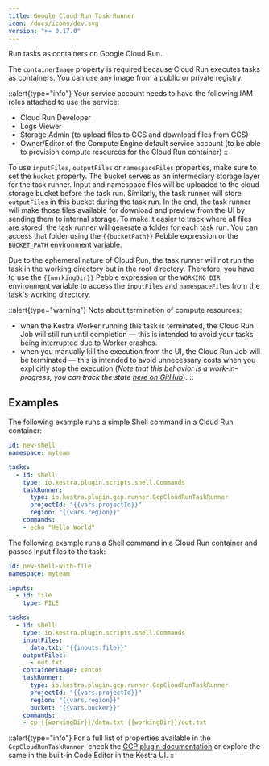 ```yaml
---
title: Google Cloud Run Task Runner
icon: /docs/icons/dev.svg
version: ">= 0.17.0"
---
```


Run tasks as containers on Google Cloud Run.


The `containerImage` property is required because Cloud Run executes tasks as containers. You can use any image from a public or private registry.

::alert{type="info"}
Your service account needs to have the following IAM roles attached to use the service:
- Cloud Run Developer
- Logs Viewer
- Storage Admin (to upload files to GCS and download files from GCS)
- Owner/Editor of the Compute Engine default service account (to be able to provision compute resources for the Cloud Run container)
::


To use `inputFiles`, `outputFiles` or `namespaceFiles` properties, make sure to set the `bucket` property. The bucket serves as an intermediary storage layer for the task runner. Input and namespace files will be uploaded to the cloud storage bucket before the task run. Similarly, the task runner will store `outputFiles` in this bucket during the task run. In the end, the task runner will make those files available for download and preview from the UI by sending them to internal storage. To make it easier to track where all files are stored, the task runner will generate a folder for each task run. You can access that folder using the `{{bucketPath}}` Pebble expression or the `BUCKET_PATH` environment variable.

Due to the ephemeral nature of Cloud Run, the task runner will not run the task in the working directory but in the root directory. Therefore, you have to use the `{{workingDir}}` Pebble expression or the `WORKING_DIR` environment variable to access the `inputFiles` and `namespaceFiles` from the task's working directory.

::alert{type="warning"}
Note about termination of compute resources:
- when the Kestra Worker running this task is terminated, the Cloud Run Job will still run until completion — this is intended to avoid your tasks being interrupted due to Worker crashes.
- when you manually kill the execution from the UI, the Cloud Run Job will be terminated — this is intended to avoid unnecessary costs when you explicitly stop the execution (_Note that this behavior is a work-in-progress, you can track the state [here on GitHub](https://github.com/kestra-io/plugin-gcp/issues/381)_).
::


## Examples

The following example runs a simple Shell command in a Cloud Run container:

```yaml
id: new-shell
namespace: myteam

tasks:
  - id: shell
    type: io.kestra.plugin.scripts.shell.Commands
    taskRunner:
      type: io.kestra.plugin.gcp.runner.GcpCloudRunTaskRunner
      projectId: "{{vars.projectId}}"
      region: "{{vars.region}}"
    commands:
    - echo "Hello World"
```

The following example runs a Shell command in a Cloud Run container and passes input files to the task:

```yaml
id: new-shell-with-file
namespace: myteam

inputs:
  - id: file
    type: FILE

tasks:
  - id: shell
    type: io.kestra.plugin.scripts.shell.Commands
    inputFiles:
      data.txt: "{{inputs.file}}"
    outputFiles:
      - out.txt
    containerImage: centos
    taskRunner:
      type: io.kestra.plugin.gcp.runner.GcpCloudRunTaskRunner
      projectId: "{{vars.projectId}}"
      region: "{{vars.region}}"
      bucket: "{{vars.bucker}}"
    commands:
    - cp {{workingDir}}/data.txt {{workingDir}}/out.txt
```

::alert{type="info"}
For a full list of properties available in the `GcpCloudRunTaskRunner`, check the [GCP plugin documentation](/plugins/plugin-gcp/task-runners/runner/io.kestra.plugin.gcp.runner.GcpCloudRunTaskRunner) or explore the same in the built-in Code Editor in the Kestra UI.
::
